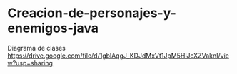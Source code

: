# Creacion-de-personajes-y-enemigos-java
Diagrama de clases 
https://drive.google.com/file/d/1gblAqgJ_KDJdMxVt1JpM5HlJcXZVaknI/view?usp=sharing
